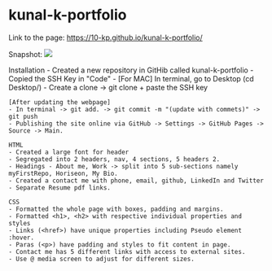 # kunal-k-portfolio

Link to the page: https://10-kp.github.io/kunal-k-portfolio/

Snapshot: ![](images/assets/images/screen-shot.png)

Installation
    - Created a new repository in GitHib called kunal-k-portfolio
    - Copied the SSH Key in "Code"
    - [For MAC] In terminal, go to Desktop (cd Desktop/)
    - Create a clone -> git clone + paste the SSH key
    
    [After updating the webpage]
    - In terminal -> git add. -> git commit -m "(update with commets)" -> git push
    - Publishing the site online via GitHub -> Settings -> GitHub Pages -> Source -> Main. 

    HTML
    - Created a large font for header
    - Segregated into 2 headers, nav, 4 sections, 5 headers 2.
    - Headings - About me, Work -> split into 5 sub-sections namely myFirstRepo, Horiseon, My Bio.
    - Created a contact me with phone, email, github, LinkedIn and Twitter
    - Separate Resume pdf links.

    CSS
    - Formatted the whole page with boxes, padding and margins.
    - Formatted <h1>, <h2> with respective individual properties and styles
    - Links (<href>) have unique properties including Pseudo element :hover.
    - Paras (<p>) have padding and styles to fit content in page.
    - Contact me has 5 different links with access to external sites.
    - Use @ media screen to adjust for different sizes.
